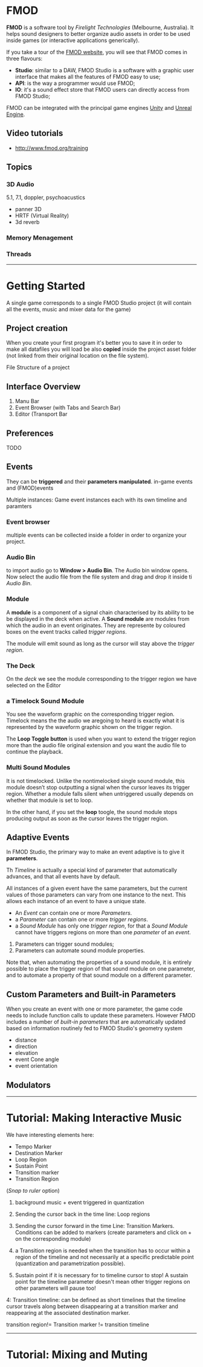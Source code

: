 # FMOD

**FMOD** is a software tool by _Firelight Technologies_ (Melbourne, Australia). It helps sound designers to better organize audio assets in order to be used inside games (or interactive applications generically).

If you take a tour of the [FMOD website](http://www.fmod.org/), you will see that FMOD comes in three flavours:
* **Studio**: similar to a DAW, FMOD Studio is a software with a graphic user interface that makes all the features of FMOD easy to use;
* **API**: is the way a programmer would use FMOD; 
* **IO**: it's a sound effect store that FMOD users can directly access from FMOD Studio; 

FMOD can be integrated with the principal game engines [Unity](http://www.fmod.org/documentation/#content/generated/engine_new_unity/overview.html) and [Unreal Engine](http://www.fmod.org/documentation/#content/generated/engine_ue4/overview.html).

## Video tutorials
* http://www.fmod.org/training


## Topics

### 3D Audio
5.1, 7.1, doppler, psychoacustics

* panner 3D
* HRTF (Virtual Reality)
* 3d reverb

### Memory Menagement

### Threads

---

# Getting Started

A single game corresponds to a single FMOD Studio project (it will contain all the events, music and mixer data for the game)

## Project creation
When you create your first program it's better you to save it in order to make all datafiles you will load be also **copied**  inside the project asset folder (not linked from their original location on the file system).

File Structure of a project

## Interface Overview

1. Manu Bar
2. Event Browser (with Tabs and Search Bar)
3. Editor (Transport Bar

## Preferences
TODO

## Events
They can be **triggered** and their **parameters manipulated**.
in-game events and (FMOD)events

Multiple instances: Game event instances each with its own timeline and paramters

### Event browser
multiple events can be collected inside a folder in order to organize your project.

### Audio Bin 
to import audio go to **Window > Audio Bin**. The Audio bin window opens. Now select the audio file from the file system and drag and drop it inside ti _Audio Bin_.

### Module
A **module** is a component of a signal chain characterised by its ability to be be displayed in the deck when active.
A **Sound module** are modules from which the audio in an event originates. They are represente by coloured boxes on the event tracks called _trigger regions_.

The module will emit sound as long as the cursor will stay above the _trigger region_.

### The Deck
On the _deck_ we see the module corresponding to the trigger region we have selected on the Editor

### a Timelock Sound Module
You see the waveform graphic on the corresponding trigger region. Timelock means the the audio we aregoing to heard is exactly what it is represented by the waveform graphic shown on the trigger region.

The **Loop Toggle button** is used when you want to extend the trigger region more than the audio file original extension and you want the audio file to continue the playback.

### Multi Sound Modules
It is not timelocked. Unlike the non­timelocked single sound module, this module doesn’t stop outputting a signal when the cursor leaves its trigger region. Whether a module falls silent when untriggered usually depends on whether that module is set to loop.

In the other hand, if you set the **loop** toogle, the sound module stops producing output as soon as the cursor leaves the trigger region.

## Adaptive Events
In FMOD Studio, the primary way to make an event adaptive is to give it **parameters**.

Th _Timeline_ is actually a special kind of parameter that automatically advances, and that all events have by default.

All instances of a given event have the same parameters, but the current values of those parameters can vary from one instance to the next. This allows each instance of an event to have a unique state.

* An _Event_ can contain one or more _Parameters_.
* a _Parameter_ can contain one or more _trigger regions_.
* a _Sound Module_ has only one _trigger region_, for that a _Sound Module_ cannot have triggers regions on more than one _parameter_ of an _event_.

1. Parameters can trigger sound modules;
2. Parameters can automate sound module properties.

Note that, when automating the properties of a sound module, it is entirely possible to place the trigger region of that sound module on one parameter, and to automate a property of that sound module on a different parameter.

## Custom Parameters and Built-in Parameters
When you create an event with one or more parameter, the game code needs to include function calls to update these parameters.
However FMOD includes a number of _built-in parameters_ that are automatically updated based on information routinely fed to FMOD Studio's geometry system
* distance
* direction
* elevation
* event Cone angle
* event orientation

## Modulators

---

# Tutorial: Making Interactive Music
We have interesting elements here:
* Tempo Marker
* Destination Marker
* Loop Region
* Sustain Point
* Transition marker
* Transition Region

(_Snap to ruler_ option)

1. background music + event triggered in quantization

2. Sending the cursor back in the time line: Loop regions

3. Sending the cursor forward in the time Line: Transition Markers. Conditions can be added to markers (create parameters and click on + on the corresponding module)

4. a Transition region is needed when the transition has to occur within a region of the timeline and not necessarily at a specific predictable point (quantization and parametrization possible).

5. Sustain point if it is necessary for to timeline cursor to stop! A sustain point for the timeline parameter doesn't mean other trigger regions on other parameters will pause too!


4: Transition timeline: can be defined as short timelines that the timeline cursor travels along between disappearing at a transition marker and reappearing at the associated destination marker.

transition region!= Transition marker != transition timeline

---

# Tutorial: Mixing and Muting


